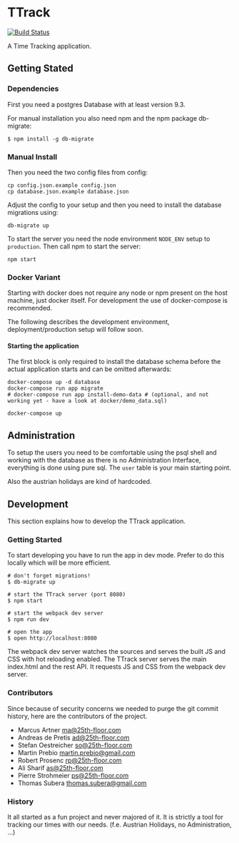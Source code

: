 # TTrack

[![Build Status](https://travis-ci.org/25th-floor/ttrack.svg?branch=master)](https://travis-ci.org/25th-floor/ttrack)

A Time Tracking application.

## Getting Stated

### Dependencies
First you need a postgres Database with at least version 9.3.

For manual installation you also need npm and the npm package db-migrate:
```
$ npm install -g db-migrate
```

### Manual Install
Then you need the two config files from config:
```
cp config.json.example config.json 
cp database.json.example database.json
```

Adjust the config to your setup and then you need to install the database migrations using:
```
db-migrate up
```

To start the server you need the node environment `NODE_ENV` setup to `production`.
Then call npm to start the server:
```
npm start
```

### Docker Variant

Starting with docker does not require any node or npm present on the host machine, just docker itself.
For development the use of docker-compose is recommended.

The following describes the development environment, deployment/production setup will follow soon.

#### Starting the application
The first block is only required to install the database schema before the actual application
starts and can be omitted afterwards:
```
docker-compose up -d database
docker-compose run app migrate
# docker-compose run app install-demo-data # (optional, and not working yet - have a look at docker/demo_data.sql)

docker-compose up
```

## Administration

To setup the users you need to be comfortable using the psql shell and working with the database as there is no Administration Interface, everything is done using pure sql.
The `user` table is your main starting point.

Also the austrian holidays are kind of hardcoded.

## Development

This section explains how to develop the TTrack application.

### Getting Started

To start developing you have to run the app in dev mode.
Prefer to do this locally which will be more efficient.

```
# don't forget migrations!
$ db-migrate up

# start the TTrack server (port 8080)
$ npm start

# start the webpack dev server
$ npm run dev

# open the app
$ open http://localhost:8080
```

The webpack dev server watches the sources and serves the built JS and CSS with hot reloading enabled.
The TTrack server serves the main index.html and the rest API. It requests JS and CSS from the webpack dev server.

### Contributors

Since because of security concerns we needed to purge the git commit history, here are the contributors of the project.

* Marcus Artner <ma@25th-floor.com>
* Andreas de Pretis <ad@25th-floor.com>
* Stefan Oestreicher <so@25th-floor.com>
* Martin Prebio <martin.prebio@gmail.com>
* Robert Prosenc <rp@25th-floor.com>
* Ali Sharif <as@25th-floor.com>
* Pierre Strohmeier <ps@25th-floor.com>
* Thomas Subera <thomas.subera@gmail.com>

### History

It all started as a fun project and never majored of it. It is strictly a tool for tracking our times with our needs. (f.e. Austrian Holidays, no Administration, ...)
